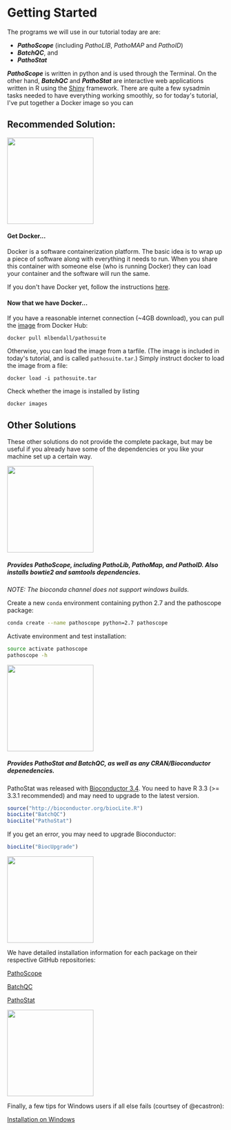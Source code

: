 # Getting Started

The programs we will use in our tutorial today are are:

+  **_PathoScope_** (including _PathoLIB_,  _PathoMAP_ and _PathoID_)
+  **_BatchQC_**, and 
+  **_PathoStat_**

**_PathoScope_** is written in python and is used through the Terminal. On the other hand, **_BatchQC_** and **_PathoStat_** are interactive web applications written in R using the [Shiny](https://shiny.rstudio.com/) framework. There are quite a few sysadmin tasks needed to have everything working smoothly, so for today's tutorial, I've put together a Docker image so you can 


## Recommended Solution:

 [<img src="https://www.docker.com/sites/default/files/legal/small_h.png" width=200>](https://www.docker.com/what-docker)

#### Get Docker...

Docker is a software containerization platform. The basic idea is to wrap up a piece of software along with everything it needs to run. When you share this container with someone else (who is running Docker) they can load your container and the software will run the same.

If you don't have Docker yet, follow the instructions [here](https://www.docker.com/what-docker).

#### Now that we have Docker...

If you have a reasonable internet connection (~4GB download), you can pull the [image](https://hub.docker.com/r/mlbendall/pathosuite/) from Docker Hub:

```
docker pull mlbendall/pathosuite
```

Otherwise, you can load the image from a tarfile. (The image is included in today's tutorial, and is called `pathosuite.tar`.) Simply instruct docker to load the image from a file:

```
docker load -i pathosuite.tar
```

Check whether the image is installed by listing 

```
docker images
```

## Other Solutions

These other solutions do not provide the complete package, but may be useful if you already have some of the dependencies or you like your machine set up a certain way.


[<img src="https://bioconda.github.io/_static/logo/bioconda_monochrome_small.png" width=200>](https://bioconda.github.io/)

##### _Provides PathoScope, including PathoLib, PathoMap, and PathoID. Also installs bowtie2 and samtools dependencies._

_NOTE: The bioconda channel does not support windows builds._

Create a new `conda` environment containing python 2.7 and the pathoscope package:

```bash
conda create --name pathoscope python=2.7 pathoscope
```

Activate environment and test installation:

```bash
source activate pathoscope
pathoscope -h
```

[<img src="http://bioconductor.org/images/logo_bioconductor.gif" width=200>](http://bioconductor.org)

##### _Provides PathoStat and BatchQC, as well as any CRAN/Bioconductor depenedencies._

PathoStat was released with [Bioconductor 3.4](https://www.bioconductor.org/news/bioc_3_4_release/#new-software-packages). You need to have R 3.3 (>= 3.3.1 recommended) and may need to upgrade to the latest version.

```r
source("http://bioconductor.org/biocLite.R")
biocLite("BatchQC")
biocLite("PathoStat")
```

If you get an error, you may need to upgrade Bioconductor:

```r
biocLite("BiocUpgrade")
```


[<img src="https://assets-cdn.github.com/images/modules/logos_page/GitHub-Logo.png" width=200>](https://github.com)

We have detailed installation information for each package on their respective GitHub repositories:

[PathoScope](https://github.com/PathoScope/PathoScope)

[BatchQC](https://github.com/mani2012/BatchQC)

[PathoStat](https://github.com/mani2012/PathoStat)


<img src="https://c.s-microsoft.com/en-us/CMSImages/icon-windows-logo.svg?version=81bce4ab-327a-34bf-cf86-517ed6437fe9" width=200>

Finally, a few tips for Windows users if all else fails (courtsey of @ecastron):

[Installation on Windows](install_win.md)
